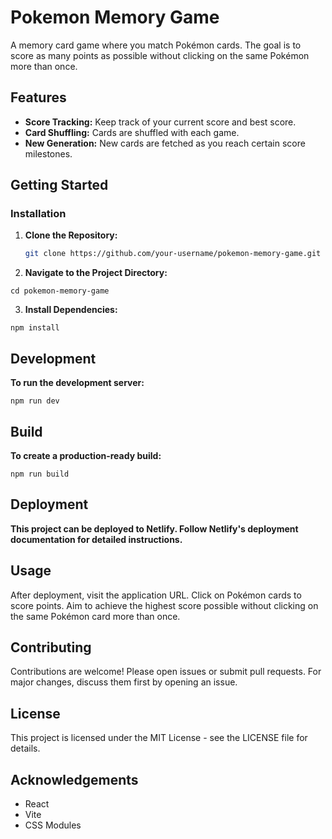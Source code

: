 # Pokemon Memory Game

A memory card game where you match Pokémon cards. The goal is to score as many points as possible without clicking on the same Pokémon more than once.

## Features

- **Score Tracking:** Keep track of your current score and best score.
- **Card Shuffling:** Cards are shuffled with each game.
- **New Generation:** New cards are fetched as you reach certain score milestones.

## Getting Started

### Installation

1. **Clone the Repository:**
   ```bash
   git clone https://github.com/your-username/pokemon-memory-game.git

2. **Navigate to the Project Directory:**
  ```
  cd pokemon-memory-game
  ```

3. **Install Dependencies:**

  ```
  npm install
  ```

## Development  

**To run the development server:**
  
  ```
  npm run dev
  ```

## Build

**To create a production-ready build:**

  ```
  npm run build
  ```

## Deployment

**This project can be deployed to Netlify. Follow Netlify's deployment documentation for detailed instructions.**

## Usage

After deployment, visit the application URL. Click on Pokémon cards to score points. Aim to achieve the highest score possible without clicking on the same Pokémon card more than once.

## Contributing

Contributions are welcome! Please open issues or submit pull requests. For major changes, discuss them first by opening an issue.

## License

This project is licensed under the MIT License - see the LICENSE file for details.

## Acknowledgements
  - React
  - Vite
  - CSS Modules